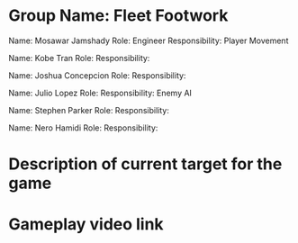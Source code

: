 # Group Name: Fleet Footwork

Name: Mosawar Jamshady
Role: Engineer
Responsibility: Player Movement

Name:  Kobe Tran
Role:
Responsibility: 

Name: Joshua Concepcion
Role:
Responsibility: 

Name: Julio Lopez
Role:
Responsibility: Enemy AI

Name: Stephen Parker
Role:
Responsibility: 

Name: Nero Hamidi
Role:
Responsibility: 


# Description of current target for the game 

# Gameplay video link
